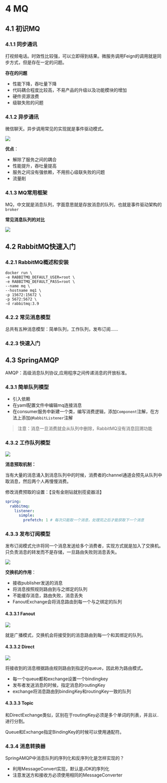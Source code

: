 # 4 MQ

## 4.1 初识MQ

### 4.1.1 同步通讯

打视频电话。时效性比较强，可以立即得到结果。微服务调用Feign的调用就是同步方式，但是存在一定的问题。

**存在的问题**

*  性能下降，吞吐量下降
* 代码耦合程度比较高，不易产品的升级以及功能模块的增加
* 硬件资源浪费
* 级联失败的问题

### 4.1.2 异步通讯

微信聊天。异步调用常见的实现就是事件驱动模式。

![](https://shepi-1308499968.cos.ap-chengdu.myqcloud.com/img/事件驱动模式.png)

**优点**：

* 解除了服务之间的耦合
* 性能提升，吞吐量提高
* 服务之间没有强依赖，不用担心级联失败的问题
* 流量削

### 4.1.3 MQ常用框架

MQ，中文就是消息队列，字面意思就是存放消息的队列，也就是事件驱动架构的`broker`

**常见消息队列的对比**

![](https://shepi-1308499968.cos.ap-chengdu.myqcloud.com/img/消息队列对比.png)



## 4.2 RabbitMQ快速入门

### 4.2.1 RabbitMQ概述和安装

```shell
docker run \
-e RABBITMQ_DEFAULT_USER=root \
-e RABBITMQ_DEFAULT_PASS=root \
--name mq \
--hostname mq1 \
-p 15672:15672 \
-p 5672:5672 \
-d rabbitmq:3.9
```



### 4.2.2 常见消息模型

总共有五种消息模型：简单队列，工作队列，发布订阅……

### 4.2.3 快速入门

## 4.3 SpringAMQP

AMQP：高级消息队列协议,应用程序之间传递消息的开放标准。

### 4.3.1 简单队列模型

* 引入依赖
* 在yaml配置文件中编辑mq连接消息
* 在consumer服务中新建一个类，编写消费逻辑，添加`Component`注解，在方法上添加`@RabbitListener`注解

> 注意：消息一旦消费就会从队列中删除，RabbitMQ没有消息回溯功能

### 4.3.2 工作队列模型

![](https://shepi-1308499968.cos.ap-chengdu.myqcloud.com/img/工作队列模型.png)



**消息预取机制：**

当有大量的消息涌入到消息队列中的时候，消费者的channel通道会预先从队列中取消息，然后两个人再慢慢消费。

修改消费预取的设置：【没有金刚钻就别揽瓷器活】

```yaml
spring:
  rabbitmq:
    listener:
      simple:
        prefetch: 1 # 每次只能取一个消息，处理完之后才能获取下一个消息
```



### 4.3.3 发布订阅模型

发布订阅模式允许将同一个消息发送给多个消费者，实现方式就是加入了交换机。只负责消息的转发而不是存储，一旦路由失败则消息丢失。

![](https://shepi-1308499968.cos.ap-chengdu.myqcloud.com/img/发布订阅模式.png)

**交换机的作用**：

* 接收publisher发送的消息
* 将消息按照规则路由到与之绑定的队列
* 不能缓存消息，路由失败，消息丢失
* FanoutExchange会将消息路由到每一个与之绑定的队列

#### 4.3.3.1 Fanout

![](https://shepi-1308499968.cos.ap-chengdu.myqcloud.com/img/fanout.png)

就是广播模式，交换机会将接受到的消息路由到每一个和其绑定的队列。

#### 4.3.3.2 Direct

![](https://shepi-1308499968.cos.ap-chengdu.myqcloud.com/img/direct.png)

将接收到的消息根据路由规则路由到指定的queue，因此称为路由模式。

* 每一个queue都和exchange设置一个bindingkey
* 发布者发送消息的时候，指定消息的routingKey
* exchange将消息路由到bindingKey和routingKey一致的队列

#### 4.3.3.3 Topic

和DirectExchange类似，区别在于routingKey必须是多个单词的列表，并且以`.`进行分割。

Queue和Exchange指定BindingKey的时候可以使用通配符。

### 4.3.4 消息转换器

SpringAMQP中消息队列的序列化和反序列化是怎样实现的？

* 利用MessageConvert实现，默认是JDK的序列化
* 注意发送方和接收方必须使用相同的MessageConverter